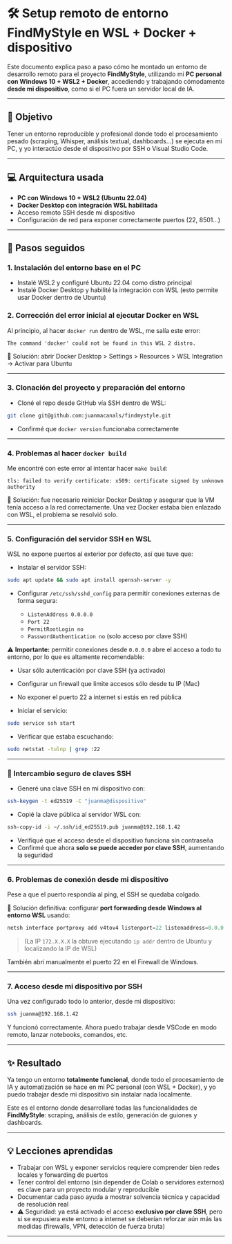 # 🛠️ Setup remoto de entorno FindMyStyle en WSL + Docker + dispositivo

Este documento explica paso a paso cómo he montado un entorno de desarrollo remoto para el proyecto **FindMyStyle**, utilizando mi **PC personal con Windows 10 + WSL2 + Docker**, accediendo y trabajando cómodamente **desde mi dispositivo**, como si el PC fuera un servidor local de IA.

---

## 🧠 Objetivo

Tener un entorno reproducible y profesional donde todo el procesamiento pesado (scraping, Whisper, análisis textual, dashboards...) se ejecuta en mi PC, y yo interactúo desde el dispositivo por SSH o Visual Studio Code.

---

## 💻 Arquitectura usada

* **PC con Windows 10 + WSL2 (Ubuntu 22.04)**
* **Docker Desktop con integración WSL habilitada**
* Acceso remoto SSH desde mi dispositivo
* Configuración de red para exponer correctamente puertos (22, 8501...)

---

## 🧱 Pasos seguidos

### 1. Instalación del entorno base en el PC

* Instalé WSL2 y configuré Ubuntu 22.04 como distro principal
* Instalé Docker Desktop y habilité la integración con WSL (esto permite usar Docker dentro de Ubuntu)

### 2. Corrección del error inicial al ejecutar Docker en WSL

Al principio, al hacer `docker run` dentro de WSL, me salía este error:

```
The command 'docker' could not be found in this WSL 2 distro.
```

🔧 Solución: abrir Docker Desktop > Settings > Resources > WSL Integration → Activar para Ubuntu

---

### 3. Clonación del proyecto y preparación del entorno

* Cloné el repo desde GitHub vía SSH dentro de WSL:

```bash
git clone git@github.com:juanmacanals/findmystyle.git
```

* Confirmé que `docker version` funcionaba correctamente

---

### 4. Problemas al hacer `docker build`

Me encontré con este error al intentar hacer `make build`:

```
tls: failed to verify certificate: x509: certificate signed by unknown authority
```

🔧 Solución: fue necesario reiniciar Docker Desktop y asegurar que la VM tenía acceso a la red correctamente. Una vez Docker estaba bien enlazado con WSL, el problema se resolvió solo.

---

### 5. Configuración del servidor SSH en WSL

WSL no expone puertos al exterior por defecto, así que tuve que:

* Instalar el servidor SSH:

```bash
sudo apt update && sudo apt install openssh-server -y
```

* Configurar `/etc/ssh/sshd_config` para permitir conexiones externas de forma segura:

  * `ListenAddress 0.0.0.0`
  * `Port 22`
  * `PermitRootLogin no`
  * `PasswordAuthentication no` (solo acceso por clave SSH)

⚠️ **Importante:** permitir conexiones desde `0.0.0.0` abre el acceso a todo tu entorno, por lo que es altamente recomendable:

* Usar sólo autenticación por clave SSH (ya activado)

* Configurar un firewall que limite accesos sólo desde tu IP (Mac)

* No exponer el puerto 22 a internet si estás en red pública

* Iniciar el servicio:

```bash
sudo service ssh start
```

* Verificar que estaba escuchando:

```bash
sudo netstat -tulnp | grep :22
```

---

### 🔐 Intercambio seguro de claves SSH

* Generé una clave SSH en mi dispositivo con:

```bash
ssh-keygen -t ed25519 -C "juanma@dispositivo"
```

* Copié la clave pública al servidor WSL con:

```bash
ssh-copy-id -i ~/.ssh/id_ed25519.pub juanma@192.168.1.42
```

* Verifiqué que el acceso desde el dispositivo funciona sin contraseña
* Confirmé que ahora **solo se puede acceder por clave SSH**, aumentando la seguridad

---

### 6. Problemas de conexión desde mi dispositivo

Pese a que el puerto respondía al ping, el SSH se quedaba colgado.

🔧 Solución definitiva: configurar **port forwarding desde Windows al entorno WSL** usando:

```powershell
netsh interface portproxy add v4tov4 listenport=22 listenaddress=0.0.0.0 connectport=22 connectaddress=172.X.X.X
```

> (La IP `172.X.X.X` la obtuve ejecutando `ip addr` dentro de Ubuntu y localizando la IP de WSL)

También abrí manualmente el puerto 22 en el Firewall de Windows.

---

### 7. Acceso desde mi dispositivo por SSH

Una vez configurado todo lo anterior, desde mi dispositivo:

```bash
ssh juanma@192.168.1.42
```

Y funcionó correctamente. Ahora puedo trabajar desde VSCode en modo remoto, lanzar notebooks, comandos, etc.

---

## ✨ Resultado

Ya tengo un entorno **totalmente funcional**, donde todo el procesamiento de IA y automatización se hace en mi PC personal (con WSL + Docker), y yo puedo trabajar desde mi dispositivo sin instalar nada localmente.

Este es el entorno donde desarrollaré todas las funcionalidades de **FindMyStyle**: scraping, análisis de estilo, generación de guiones y dashboards.

---

## 💡 Lecciones aprendidas

* Trabajar con WSL y exponer servicios requiere comprender bien redes locales y forwarding de puertos
* Tener control del entorno (sin depender de Colab o servidores externos) es clave para un proyecto modular y reproducible
* Documentar cada paso ayuda a mostrar solvencia técnica y capacidad de resolución real
* ⚠️ Seguridad: ya está activado el acceso **exclusivo por clave SSH**, pero si se expusiera este entorno a internet se deberían reforzar aún más las medidas (firewalls, VPN, detección de fuerza bruta)

---

